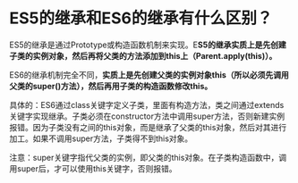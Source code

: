 # ES5的继承和ES6的继承有什么区别？

ES5的继承是通过Prototype或构造函数机制来实现。E**S5的继承实质上是先创建子类的实例对象，然后再将父类的方法添加到this上（Parent.apply(this)）。**

ES6的继承机制完全不同，**实质上是先创建父类的实例对象this（所以必须先调用父类的super()方法），然后再用子类的构造函数修改this。**

具体的：ES6通过class关键字定义子类，里面有构造方法，类之间通过extends关键字实现继承。子类必须在constructor方法中调用super方法，否则新建实例报错。因为子类没有之间的this对象，而是继承了父类的this对象，然后对其进行加工。如果不调用super方法，子类得不到this对象。

注意：super关键字指代父类的实例，即父类的this对象。在子类构造函数中，调用super后，才可以使用this关键字，否则报错。